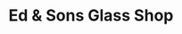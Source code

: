 ---
title: "Ed & Sons Glass Shop"
url: /maple-shade-township/ed-and-sons-glass-shop/
shop: car repair
---
